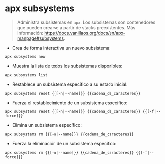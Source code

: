 # apx subsystems

> Administra subsistemas en `apx`.
> Los subsistemas son contenedores que pueden crearse a partir de stacks preexistentes.
> Más información: <https://docs.vanillaos.org/docs/en/apx-manpage#subsystems>.

- Crea de forma interactiva un nuevo subsistema:

`apx subsystems new`

- Muestra la lista de todos los subsistemas disponibles:

`apx subsystems list`

- Restablece un subsistema específico a su estado inicial:

`apx subsystems reset {{[-n|--name]}} {{cadena_de_caracteres}}`

- Fuerza el restablecimiento de un subsistema específico:

`apx subsystems reset {{[-n|--name]}} {{cadena_de_caracteres}} {{[-f|--force]}}`

- Elimina un subsistema específico:

`apx subsystems rm {{[-n|--name]}} {{cadena_de_caracteres}}`

- Fuerza la eliminación de un subsistema específico:

`apx subsystems rm {{[-n|--name]}} {{cadena_de_caracteres}} {{[-f|--force]}}`
